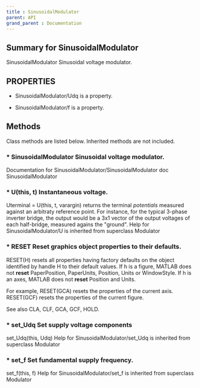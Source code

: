 ```yaml
---
title : SinusoidalModulator
parent: API
grand_parent : Documentation
---
```

## Summary for SinusoidalModulator
SinusoidalModulator Sinusoidal voltage modulator.
## PROPERTIES
* SinusoidalModulator/Udq is a property.

* SinusoidalModulator/f is a property.

## Methods
Class methods are listed below. Inherited methods are not included.
### * SinusoidalModulator Sinusoidal voltage modulator.
Documentation for SinusoidalModulator/SinusoidalModulator
doc SinusoidalModulator

### * U(this, t) Instantaneous voltage.

Uterminal = U(this, t, varargin) returns the terminal *potentials*  measured
against an arbitraty reference point. For instance, for the
typical 3-phase inverter bridge, the output would be a 3x1 vector
of the output voltages of each half-bridge, measured agains the
"ground".
Help for SinusoidalModulator/U is inherited from superclass Modulator

### * RESET  Reset graphics object properties to their defaults.
RESET(H) resets all properties having factory defaults on the object
identified by handle H to their default values. If h is a figure, MATLAB
does not **reset** PaperPosition, PaperUnits, Position, Units or WindowStyle.
If h is an axes, MATLAB does not **reset** Position and Units.

For example,
RESET(GCA) resets the properties of the current axis.
RESET(GCF) resets the properties of the current figure.

See also CLA, CLF, GCA, GCF, HOLD.

### * set_Udq Set supply voltage components

set_Udq(this, Udq)
Help for SinusoidalModulator/set_Udq is inherited from superclass Modulator

### * set_f Set fundamental supply frequency.

set_f(this, f)
Help for SinusoidalModulator/set_f is inherited from superclass Modulator

